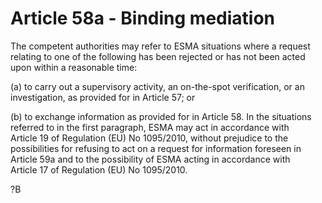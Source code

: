 # Article 58a - Binding mediation


The competent authorities may refer to ESMA situations where a request relating to one of the following has been rejected or has not been acted upon within a reasonable time:

(a) to carry out a supervisory activity, an on-the-spot verification, or an investigation, as provided for in Article 57; or

(b) to exchange information as provided for in Article 58. In the situations referred to in the first paragraph, ESMA may act in accordance with Article 19 of Regulation (EU) No 1095/2010, without prejudice to the possibilities for refusing to act on a request for information foreseen in Article 59a and to the possibility of ESMA acting in accordance with Article 17 of Regulation (EU) No 1095/2010.

?B
